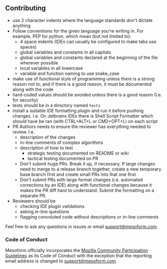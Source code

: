 ## Contributing
* use 2 character indents where the language standards don't dictate anything
* Follow conventions for the given language you're writing in. For example, PEP for python, which mean (but not limited to):
  * 4 space indents (IDEs can usually be configured to make tabs use spaces)
  * global variables and constants in all capitals
  * global variables and constants declared at the beginning of the file wherever possible
  * local variables in all lowercase
  * variable and function naming to use snake_case
* make use of functional style of programming unless there is a strong reason not to, and if there is a good reason, it must be documented along with the code
* hard-coded values should be avoided unless there is a good reason (I.e. for security)
* tests should be in a directory named `tests`
* install a suitable IDE formatting plugin and run it before pushing changes. I.e. On Jetbrains IDEs
 there is Shell Script Formatter which should have be ran (with CTRL+ALT+L or CMD+OPT+L) on each
 script
* PR Authors needs to ensure the reviewer has everything needed to review. I.e.
  * description of the changes
  * in-line comments of complex algorithms
  * description of how to test
    * strategic testing documented on README or wiki
    * tactical testing documented on PR
  * Don't submit huge PRs. Break it up, if necessary. If large changes need to merge to a release branch together, create a new temporary base branch first and create small PRs into that one first
  * Don't submit PRs with large format changes (i.e. automated corrections by an IDE) along with functional changes because it makes the PR diff hard to understand. Submit the formatting on a separate PR.
* Reviewers should be
  * checking IDE plugin validations
  * asking in-line questions
  * flagging convoluted code without descriptions or in-line comments
 
Feel free to ask any questions in issues or email [support@mesoform.com](mailto:support@mesoform.com).

### Code of Conduct

Mesoform officially incorporates the [Mozilla Community Participation Guidelines](https://www.mozilla.org/en-US/about/governance/policies/participation/) as its Code of Conduct with the exception that the reporting email address is changed to [support@mesoform.com](mailto:support@mesoform.com).
